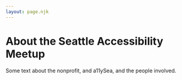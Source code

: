 ```yaml
---
layout: page.njk
---
```


# About the Seattle Accessibility Meetup

Some text about the nonprofit, and a11ySea, and the people involved.